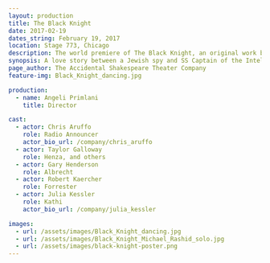 ```yaml
---
layout: production
title: The Black Knight
date: 2017-02-19
dates_string: February 19, 2017
location: Stage 773, Chicago
description: The world premiere of The Black Knight, an original work by the Accidental Shakespeare Theater Company's Artistic Director, Angeli Primlani.
synopsis: A love story between a Jewish spy and SS Captain of the Intelligence Division set in Prague during the height of the Nazi occupation during World War II. This world premiere play by Angeli Primlani was performed as a staged reading.
page_author: The Accidental Shakespeare Theater Company
feature-img: Black_Knight_dancing.jpg

production:
  - name: Angeli Primlani
    title: Director

cast:
  - actor: Chris Aruffo
    role: Radio Announcer
    actor_bio_url: /company/chris_aruffo
  - actor: Taylor Galloway
    role: Henza, and others
  - actor: Gary Henderson
    role: Albrecht
  - actor: Robert Kaercher
    role: Forrester
  - actor: Julia Kessler
    role: Kathi
    actor_bio_url: /company/julia_kessler

images:
  - url: /assets/images/Black_Knight_dancing.jpg
  - url: /assets/images/Black_Knight_Michael_Rashid_solo.jpg
  - url: /assets/images/black-knight-poster.png
---
```

